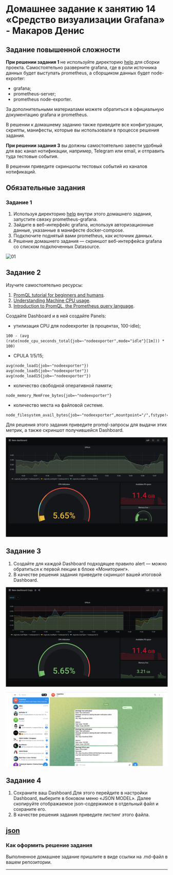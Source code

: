 # Домашнее задание к занятию 14 «Средство визуализации Grafana» - Макаров Денис

## Задание повышенной сложности

**При решении задания 1** не используйте директорию [help](./help) для сборки проекта. Самостоятельно разверните grafana, где в роли источника данных будет выступать prometheus, а сборщиком данных будет node-exporter:

- grafana;
- prometheus-server;
- prometheus node-exporter.

За дополнительными материалами можете обратиться в официальную документацию grafana и prometheus.

В решении к домашнему заданию также приведите все конфигурации, скрипты, манифесты, которые вы 
использовали в процессе решения задания.

**При решении задания 3** вы должны самостоятельно завести удобный для вас канал нотификации, например, Telegram или email, и отправить туда тестовые события.

В решении приведите скриншоты тестовых событий из каналов нотификаций.

## Обязательные задания

### Задание 1

1. Используя директорию [help](./help) внутри этого домашнего задания, запустите связку prometheus-grafana.
1. Зайдите в веб-интерфейс grafana, используя авторизационные данные, указанные в манифесте docker-compose.
1. Подключите поднятый вами prometheus, как источник данных.
1. Решение домашнего задания — скриншот веб-интерфейса grafana со списком подключенных Datasource.

![01](https://github.com/user-attachments/assets/61d592fc-1f5a-45bb-b845-75eb5a7a4a56)


## Задание 2

Изучите самостоятельно ресурсы:

1. [PromQL tutorial for beginners and humans](https://valyala.medium.com/promql-tutorial-for-beginners-9ab455142085).
1. [Understanding Machine CPU usage](https://www.robustperception.io/understanding-machine-cpu-usage).
1. [Introduction to PromQL, the Prometheus query language](https://grafana.com/blog/2020/02/04/introduction-to-promql-the-prometheus-query-language/).

Создайте Dashboard и в ней создайте Panels:

- утилизация CPU для nodeexporter (в процентах, 100-idle);

```
100 - (avg (rate(node_cpu_seconds_total{job=~"nodeexporter",mode="idle"}[1m])) * 100)

```

- CPULA 1/5/15;

```
avg(node_load1{job=~"nodeexporter"})
avg(node_load5{job=~"nodeexporter"})
avg(node_load15{job=~"nodeexporter"})

```

- количество свободной оперативной памяти;

```
node_memory_MemFree_bytes{job=~"nodeexporter"}

```

- количество места на файловой системе.

```
node_filesystem_avail_bytes{job=~"nodeexporter",mountpoint="/",fstype!="rootfs"}

```

Для решения этого задания приведите promql-запросы для выдачи этих метрик, а также скриншот получившейся Dashboard.

![2](https://github.com/smabramov/10-monitoring-03-grafana/blob/882366a8b7229ae98cbed3888bed237547aa548c/png/2.png)

## Задание 3

1. Создайте для каждой Dashboard подходящее правило alert — можно обратиться к первой лекции в блоке «Мониторинг».
1. В качестве решения задания приведите скриншот вашей итоговой Dashboard.

![3](https://github.com/smabramov/10-monitoring-03-grafana/blob/882366a8b7229ae98cbed3888bed237547aa548c/png/3.png)

![4](https://github.com/smabramov/10-monitoring-03-grafana/blob/882366a8b7229ae98cbed3888bed237547aa548c/png/4.png)

## Задание 4

1. Сохраните ваш Dashboard.Для этого перейдите в настройки Dashboard, выберите в боковом меню «JSON MODEL». Далее скопируйте отображаемое json-содержимое в отдельный файл и сохраните его.
1. В качестве решения задания приведите листинг этого файла.

[json](https://github.com/smabramov/10-monitoring-03-grafana/blob/882366a8b7229ae98cbed3888bed237547aa548c/json)
---

### Как оформить решение задания

Выполненное домашнее задание пришлите в виде ссылки на .md-файл в вашем репозитории.

---
